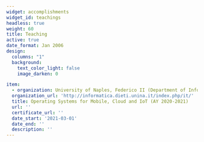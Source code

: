 ```yaml
---
widget: accomplishments
widget_id: teachings
headless: true
weight: 60
title: Teaching
active: true
date_format: Jan 2006
design:
  columns: "1"
  background:
    text_color_light: false
    image_darken: 0

item:
  - organization: University of Naples, Federico II (Department of Information Technology and Electrical Engineering)
  organization_url: 'http://informatica.dieti.unina.it/index.php/it/'
  title: Operating Systems for Mobile, Cloud and IoT (AY 2020-2021)
  url: ''
  certificate_url: '' 
  date_start: '2021-03-01'
  date_end: ''
  description: ''
---
```

